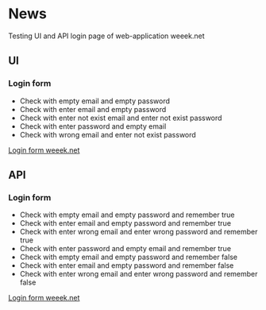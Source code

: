 # News

Testing UI and API login page  of  web-application weeek.net

## UI
### Login form
* Check with empty email and empty password
* Check with enter email and empty password
* Check with enter not exist email and enter not exist password
* Check with enter password and empty email
* Check with wrong email and enter not exist password

[Login form weeek.net](https://app.weeek.net/sign-in?lang=ru)

## API
### Login form
* Check with empty email and empty password and remember true
* Check with enter email and empty password and remember true
* Check with enter wrong email and enter wrong password and remember true
* Check with enter password and empty email and remember true
* Check with empty email and empty password and remember false
* Check with enter email and empty password and remember false
* Check with enter wrong email and enter wrong password and remember false

[Login form weeek.net](https://app.weeek.net/sign-in?lang=ru)